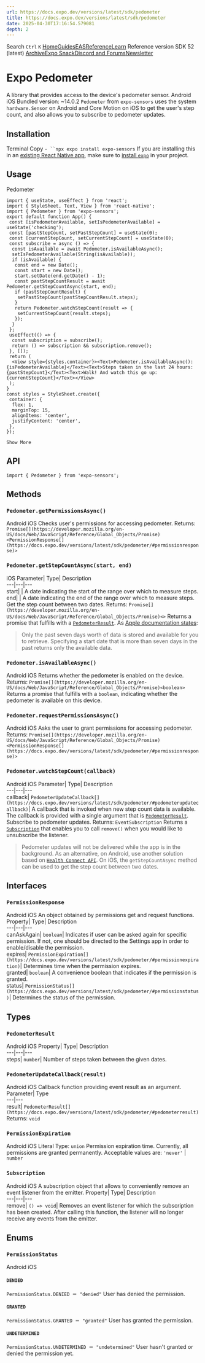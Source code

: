 ```yaml
---
url: https://docs.expo.dev/versions/latest/sdk/pedometer
title: https://docs.expo.dev/versions/latest/sdk/pedometer
date: 2025-04-30T17:16:54.579081
depth: 2
---
```


Search
`Ctrl` `K`
[Home](https://docs.expo.dev/)[Guides](https://docs.expo.dev/guides/overview)[EAS](https://docs.expo.dev/eas)[Reference](https://docs.expo.dev/versions/latest)[Learn](https://docs.expo.dev/tutorial/overview)
Reference version
SDK 52 (latest)
[Archive](https://docs.expo.dev/archive)[Expo Snack](https://snack.expo.dev)[Discord and Forums](https://chat.expo.dev)[Newsletter](https://expo.dev/mailing-list/signup)
# Expo Pedometer
A library that provides access to the device's pedometer sensor.
Android
iOS
Bundled version:
~14.0.2
`Pedometer` from `expo-sensors` uses the system `hardware.Sensor` on Android and Core Motion on iOS to get the user's step count, and also allows you to subscribe to pedometer updates.
## Installation
Terminal
Copy
`- ``npx expo install expo-sensors`
If you are installing this in an [existing React Native app](https://docs.expo.dev/bare/overview), make sure to [install `expo`](https://docs.expo.dev/bare/installing-expo-modules) in your project.
## Usage
Pedometer
```
import { useState, useEffect } from 'react';
import { StyleSheet, Text, View } from 'react-native';
import { Pedometer } from 'expo-sensors';
export default function App() {
 const [isPedometerAvailable, setIsPedometerAvailable] = useState('checking');
 const [pastStepCount, setPastStepCount] = useState(0);
 const [currentStepCount, setCurrentStepCount] = useState(0);
 const subscribe = async () => {
  const isAvailable = await Pedometer.isAvailableAsync();
  setIsPedometerAvailable(String(isAvailable));
  if (isAvailable) {
   const end = new Date();
   const start = new Date();
   start.setDate(end.getDate() - 1);
   const pastStepCountResult = await Pedometer.getStepCountAsync(start, end);
   if (pastStepCountResult) {
    setPastStepCount(pastStepCountResult.steps);
   }
   return Pedometer.watchStepCount(result => {
    setCurrentStepCount(result.steps);
   });
  }
 };
 useEffect(() => {
  const subscription = subscribe();
  return () => subscription && subscription.remove();
 }, []);
 return (
  <View style={styles.container}><Text>Pedometer.isAvailableAsync(): {isPedometerAvailable}</Text><Text>Steps taken in the last 24 hours: {pastStepCount}</Text><Text>Walk! And watch this go up: {currentStepCount}</Text></View>
 );
}
const styles = StyleSheet.create({
 container: {
  flex: 1,
  marginTop: 15,
  alignItems: 'center',
  justifyContent: 'center',
 },
});

Show More

```

## API
```
import { Pedometer } from 'expo-sensors';

```

## Methods
### `Pedometer.getPermissionsAsync()`
Android
iOS
Checks user's permissions for accessing pedometer.
Returns:
`Promise[](https://developer.mozilla.org/en-US/docs/Web/JavaScript/Reference/Global_Objects/Promise)<PermissionResponse[](https://docs.expo.dev/versions/latest/sdk/pedometer/#permissionresponse)>`
### `Pedometer.getStepCountAsync(start, end)`
iOS
Parameter| Type| Description  
---|---|---  
start| | A date indicating the start of the range over which to measure steps.  
end| | A date indicating the end of the range over which to measure steps.  
Get the step count between two dates.
Returns:
`Promise[](https://developer.mozilla.org/en-US/docs/Web/JavaScript/Reference/Global_Objects/Promise)<>`
Returns a promise that fulfills with a [`PedometerResult`](https://docs.expo.dev/versions/latest/sdk/pedometer/#pedometerresult).
As [Apple documentation states](https://developer.apple.com/documentation/coremotion/cmpedometer/1613946-querypedometerdatafromdate?language=objc):
> Only the past seven days worth of data is stored and available for you to retrieve. Specifying a start date that is more than seven days in the past returns only the available data.
### `Pedometer.isAvailableAsync()`
Android
iOS
Returns whether the pedometer is enabled on the device.
Returns:
`Promise[](https://developer.mozilla.org/en-US/docs/Web/JavaScript/Reference/Global_Objects/Promise)<boolean>`
Returns a promise that fulfills with a `boolean`, indicating whether the pedometer is available on this device.
### `Pedometer.requestPermissionsAsync()`
Android
iOS
Asks the user to grant permissions for accessing pedometer.
Returns:
`Promise[](https://developer.mozilla.org/en-US/docs/Web/JavaScript/Reference/Global_Objects/Promise)<PermissionResponse[](https://docs.expo.dev/versions/latest/sdk/pedometer/#permissionresponse)>`
### `Pedometer.watchStepCount(callback)`
Android
iOS
Parameter| Type| Description  
---|---|---  
callback| `PedometerUpdateCallback[](https://docs.expo.dev/versions/latest/sdk/pedometer/#pedometerupdatecallback)`| A callback that is invoked when new step count data is available. The callback is provided with a single argument that is [`PedometerResult`](https://docs.expo.dev/versions/latest/sdk/pedometer/#pedometerresult).  
Subscribe to pedometer updates.
Returns:
`EventSubscription`
Returns a [`Subscription`](https://docs.expo.dev/versions/latest/sdk/pedometer/#subscription) that enables you to call `remove()` when you would like to unsubscribe the listener.
> Pedometer updates will not be delivered while the app is in the background. As an alternative, on Android, use another solution based on [`Health Connect API`](https://developer.android.com/health-and-fitness/guides/health-connect). On iOS, the `getStepCountAsync` method can be used to get the step count between two dates.
## Interfaces
### `PermissionResponse`
Android
iOS
An object obtained by permissions get and request functions.
Property| Type| Description  
---|---|---  
canAskAgain| `boolean`| Indicates if user can be asked again for specific permission. If not, one should be directed to the Settings app in order to enable/disable the permission.  
expires| `PermissionExpiration[](https://docs.expo.dev/versions/latest/sdk/pedometer/#permissionexpiration)`| Determines time when the permission expires.  
granted| `boolean`| A convenience boolean that indicates if the permission is granted.  
status| `PermissionStatus[](https://docs.expo.dev/versions/latest/sdk/pedometer/#permissionstatus)`| Determines the status of the permission.  
## Types
### `PedometerResult`
Android
iOS
Property| Type| Description  
---|---|---  
steps| `number`| Number of steps taken between the given dates.  
### `PedometerUpdateCallback(result)`
Android
iOS
Callback function providing event result as an argument.
Parameter| Type  
---|---  
result| `PedometerResult[](https://docs.expo.dev/versions/latest/sdk/pedometer/#pedometerresult)`  
Returns:
`void`
### `PermissionExpiration`
Android
iOS
Literal Type: `union`
Permission expiration time. Currently, all permissions are granted permanently.
Acceptable values are: `'never'` | `number`
### `Subscription`
Android
iOS
A subscription object that allows to conveniently remove an event listener from the emitter.
Property| Type| Description  
---|---|---  
remove| `() => void`| Removes an event listener for which the subscription has been created. After calling this function, the listener will no longer receive any events from the emitter.  
## Enums
### `PermissionStatus`
Android
iOS
#### `DENIED`
`PermissionStatus.DENIED ＝ "denied"`
User has denied the permission.
#### `GRANTED`
`PermissionStatus.GRANTED ＝ "granted"`
User has granted the permission.
#### `UNDETERMINED`
`PermissionStatus.UNDETERMINED ＝ "undetermined"`
User hasn't granted or denied the permission yet.

